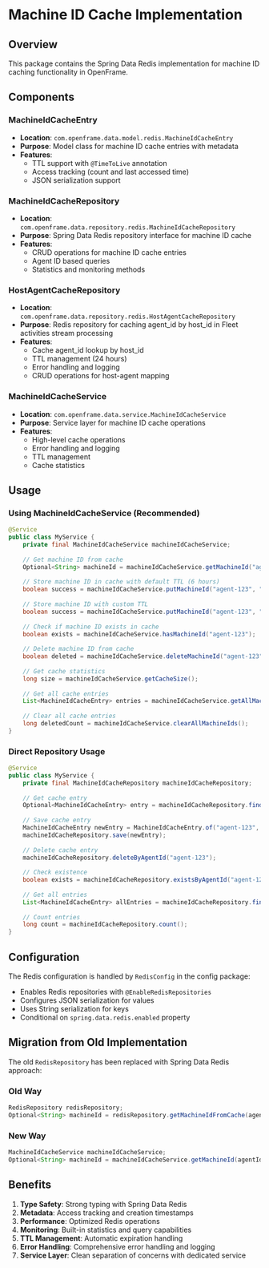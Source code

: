 # Machine ID Cache Implementation

## Overview

This package contains the Spring Data Redis implementation for machine ID caching functionality in OpenFrame.

## Components

### MachineIdCacheEntry
- **Location**: `com.openframe.data.model.redis.MachineIdCacheEntry`
- **Purpose**: Model class for machine ID cache entries with metadata
- **Features**:
  - TTL support with `@TimeToLive` annotation
  - Access tracking (count and last accessed time)
  - JSON serialization support

### MachineIdCacheRepository
- **Location**: `com.openframe.data.repository.redis.MachineIdCacheRepository`
- **Purpose**: Spring Data Redis repository interface for machine ID cache
- **Features**:
  - CRUD operations for machine ID cache entries
  - Agent ID based queries
  - Statistics and monitoring methods

### HostAgentCacheRepository
- **Location**: `com.openframe.data.repository.redis.HostAgentCacheRepository`
- **Purpose**: Redis repository for caching agent_id by host_id in Fleet activities stream processing
- **Features**:
  - Cache agent_id lookup by host_id
  - TTL management (24 hours)
  - Error handling and logging
  - CRUD operations for host-agent mapping

### MachineIdCacheService
- **Location**: `com.openframe.data.service.MachineIdCacheService`
- **Purpose**: Service layer for machine ID cache operations
- **Features**:
  - High-level cache operations
  - Error handling and logging
  - TTL management
  - Cache statistics

## Usage

### Using MachineIdCacheService (Recommended)

```java
@Service
public class MyService {
    private final MachineIdCacheService machineIdCacheService;
    
    // Get machine ID from cache
    Optional<String> machineId = machineIdCacheService.getMachineId("agent-123");
    
    // Store machine ID in cache with default TTL (6 hours)
    boolean success = machineIdCacheService.putMachineId("agent-123", "machine-456");
    
    // Store machine ID with custom TTL
    boolean success = machineIdCacheService.putMachineId("agent-123", "machine-456", Duration.ofHours(12));
    
    // Check if machine ID exists in cache
    boolean exists = machineIdCacheService.hasMachineId("agent-123");
    
    // Delete machine ID from cache
    boolean deleted = machineIdCacheService.deleteMachineId("agent-123");
    
    // Get cache statistics
    long size = machineIdCacheService.getCacheSize();
    
    // Get all cache entries
    List<MachineIdCacheEntry> entries = machineIdCacheService.getAllMachineIdEntries();
    
    // Clear all cache entries
    long deletedCount = machineIdCacheService.clearAllMachineIds();
}
```

### Direct Repository Usage

```java
@Service
public class MyService {
    private final MachineIdCacheRepository machineIdCacheRepository;
    
    // Get cache entry
    Optional<MachineIdCacheEntry> entry = machineIdCacheRepository.findByAgentId("agent-123");
    
    // Save cache entry
    MachineIdCacheEntry newEntry = MachineIdCacheEntry.of("agent-123", "machine-456", 21600);
    machineIdCacheRepository.save(newEntry);
    
    // Delete cache entry
    machineIdCacheRepository.deleteByAgentId("agent-123");
    
    // Check existence
    boolean exists = machineIdCacheRepository.existsByAgentId("agent-123");
    
    // Get all entries
    List<MachineIdCacheEntry> allEntries = machineIdCacheRepository.findAll();
    
    // Count entries
    long count = machineIdCacheRepository.count();
}
```

## Configuration

The Redis configuration is handled by `RedisConfig` in the config package:

- Enables Redis repositories with `@EnableRedisRepositories`
- Configures JSON serialization for values
- Uses String serialization for keys
- Conditional on `spring.data.redis.enabled` property

## Migration from Old Implementation

The old `RedisRepository` has been replaced with Spring Data Redis approach:

### Old Way
```java
RedisRepository redisRepository;
Optional<String> machineId = redisRepository.getMachineIdFromCache(agentId);
```

### New Way
```java
MachineIdCacheService machineIdCacheService;
Optional<String> machineId = machineIdCacheService.getMachineId(agentId);
```

## Benefits

1. **Type Safety**: Strong typing with Spring Data Redis
2. **Metadata**: Access tracking and creation timestamps
3. **Performance**: Optimized Redis operations
4. **Monitoring**: Built-in statistics and query capabilities
5. **TTL Management**: Automatic expiration handling
6. **Error Handling**: Comprehensive error handling and logging
7. **Service Layer**: Clean separation of concerns with dedicated service 